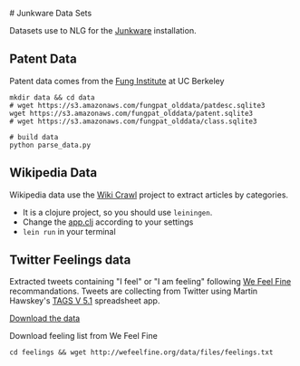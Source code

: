 # Junkware Data Sets

Datasets use to NLG for the [Junkware](http://junkware.io) installation.

## Patent Data

Patent data comes from the [Fung Institute](https://github.com/funginstitute/downloads) at UC Berkeley

    mkdir data && cd data
    # wget https://s3.amazonaws.com/fungpat_olddata/patdesc.sqlite3
    wget https://s3.amazonaws.com/fungpat_olddata/patent.sqlite3
    # wget https://s3.amazonaws.com/fungpat_olddata/class.sqlite3

    # build data
    python parse_data.py

## Wikipedia Data

Wikipedia data use the [Wiki Crawl](https://github.com/guokr/wikicrawl) project to extract articles by categories. 

* It is a clojure project, so you should use ``leiningen``. 
* Change the [app.clj](https://github.com/guokr/wikicrawl/blob/master/src/wikicrawl/app.clj) according to your settings
* ``lein run`` in your terminal

## Twitter Feelings data

Extracted tweets containing "I feel" or "I am feeling" following [We Feel Fine](http://wefeelfine.org/methodology.html) recommandations. Tweets are collecting from Twitter using Martin Hawskey's [TAGS V 5.1](http://sblasi2.blogspot.be/2013/02/instructions-for-tags-v50.html) spreadsheet app. 

[Download the data](http://docs.google.com/feeds/download/spreadsheets/Export?key0ArNEXxu0b66PdHhBLTVjczVwMHBqQTBtdE1Tc0o0b1E&exportFormat=csv&gid=0)

Download feeling list from We Feel Fine

    cd feelings && wget http://wefeelfine.org/data/files/feelings.txt
